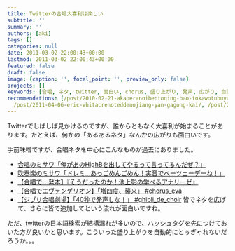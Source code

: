 ```yaml
---
title: Twitterの合唱大喜利は楽しい
subtitle: ''
summary: ''
authors: [aki]
tags: []
categories: null
date: 2011-03-02 22:00:43+00:00
lastmod: 2011-03-02 22:00:43+00:00
featured: false
draft: false
image: {caption: '', focal_point: '', preview_only: false}
projects: []
keywords: [合唱, ネタ, twitter, 面白い, chorus, 盛り上がり, 発声, 広がり, 自動的, de]
recommendations: [/post/2010-02-21-akaperanoibentoqing-bao-tokawotubuyaku-at-acappella-eventnoshi-ifang/,
  /post/2011-04-06-eric-whitacrenoteddenojiang-yan-gagong-kai/, /post/2010-03-29-laula-kultani-european-folk-songs-for-mixed-voices-gautinikita/]
---
```

Twitterでしばしば見かけるのですが、誰からともなく大喜利が始まることがあります。たとえば、何かの「あるあるネタ」なんかの広がりも面白いです。

手前味噌ですが、合唱ネタを中心にこんなものが過去にありました。

- [合唱のミサワ「俺があのHighBを出してやるって言ってるんだぜ？」](http://togetter.com/li/68388)
- [吹奏楽のミサワ「ドレミ…あっごめんごめん！実音でべーツェーデーね！」](http://togetter.com/li/68393)
- [【合唱で一発本】『そうだったのか！池上彰の学べるアナリーゼ』](http://togetter.com/li/90937)
- [【合唱でエヴァンゲリオン】「増四度、襲来」 #chorus\_eva](http://togetter.com/li/91863)
- [【ジブリ合唱劇場】「40秒で発声しな！」 #ghibli\_de\_choir](http://togetter.com/li/97171)
皆でネタを広げて、さらに皆で追加してという流れが面白いですね。

ただ、twitterの日本語検索が結構漏れが多いので、ハッシュタグを先につけておいた方が良いかと思います。こういった盛り上がりを自動的にとぅぎゃれないだろうか。。。


